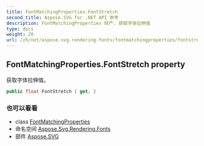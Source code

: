 ```yaml
---
title: FontMatchingProperties.FontStretch
second_title: Aspose.SVG for .NET API 参考
description: FontMatchingProperties 财产. 获取字体拉伸值
type: docs
weight: 20
url: /zh/net/aspose.svg.rendering.fonts/fontmatchingproperties/fontstretch/
---
```

## FontMatchingProperties.FontStretch property

获取字体拉伸值。

```csharp
public float FontStretch { get; }
```

### 也可以看看

* class [FontMatchingProperties](../)
* 命名空间 [Aspose.Svg.Rendering.Fonts](../../fontmatchingproperties/)
* 部件 [Aspose.SVG](../../../)


